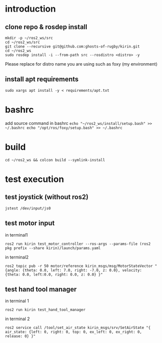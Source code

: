 # introduction
## clone repo & rosdep install
```
mkdir -p ~/ros2_ws/src
cd ~/ros2_ws/src
git clone --recursive git@github.com:ghosts-of-rugby/kirin.git
cd ~/ros2_ws
sudo rosdep install -i --from-path src --rosdistro <distro> -y
```
Please replace <distro> for distro name you are using such as foxy (my environment)

## install apt requirements
```
sudo xargs apt install -y < requirements/apt.txt
```
# bashrc
add source command in bashrc
``
echo "~/ros2_ws/install/setup.bash" >> ~/.bashrc
echo "/opt/ros/foxy/setup.bash" >> ~/.bashrc
``

# build
```
cd ~/ros2_ws && colcon build --symlink-install
```


# test execution
## test joystick (without ros2)
```shell
jstest /dev/input/js0
```


## test motor input
in terminal1
```shell
ros2 run kirin test_motor_controller --ros-args --params-file (ros2 pkg prefix --share kirin)/launch/params.yaml
```

in terminal2
```shell
ros2 topic pub -r 50 motor/reference kirin_msgs/msg/MotorStateVector "{angle: {theta: 0.0, left: 7.0, right: -7.0, z: 0.0}, velocity: {theta: 0.0, left:0.0, right: 0.0, z: 0.0} }"
```

## test hand tool manager
in terminal 1
```shell
ros2 run kirin test_hand_tool_manager
```

in terminal 2
```shell
ros2 service call /tool/set_air_state kirin_msgs/srv/SetAirState "{ air_state: {left: 0, right: 0, top: 0, ex_left: 0, ex_right: 0, release: 0} }"
```
